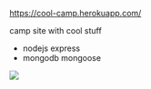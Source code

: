 https://cool-camp.herokuapp.com/

camp site with cool stuff

- nodejs express
- mongodb mongoose

![](camp.gif)
